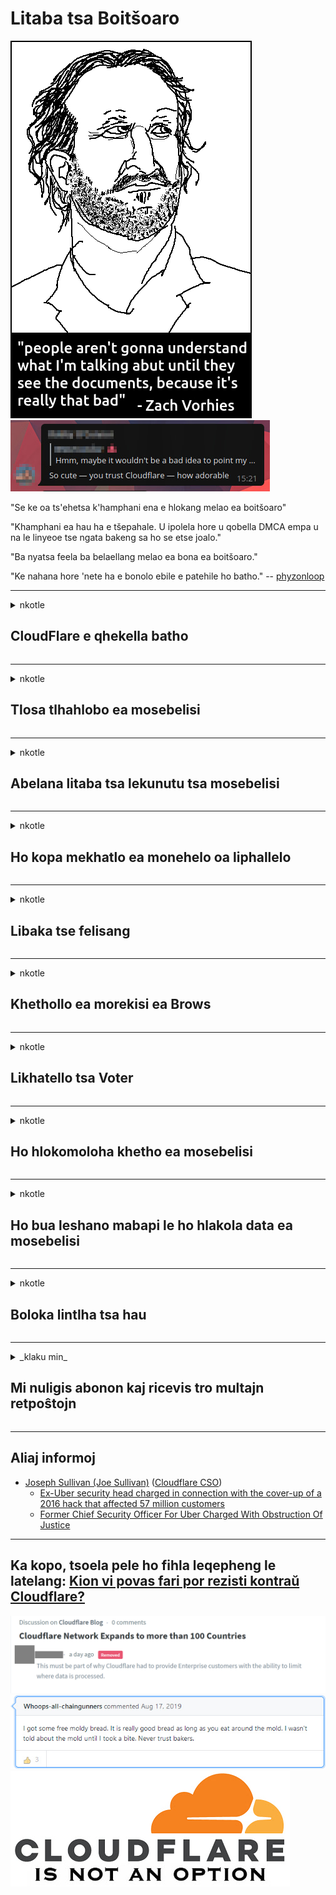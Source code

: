# Litaba tsa Boitšoaro

![](../image/itsreallythatbad.jpg)
![](../image/telegram/c81238387627b4bfd3dcd60f56d41626.jpg)

"Se ke oa ts'ehetsa k'hamphani ena e hlokang melao ea boitšoaro"

"Khamphani ea hau ha e tšepahale. U ipolela hore u qobella DMCA empa u na le linyeoe tse ngata bakeng sa ho se etse joalo."

"Ba nyatsa feela ba belaellang melao ea bona ea boitšoaro."

"Ke nahana hore 'nete ha e bonolo ebile e patehile ho batho."  -- [phyzonloop](https://twitter.com/phyzonloop)


---


<details>
<summary>nkotle

## CloudFlare e qhekella batho
</summary>


Cloudflare e romella li-imeile tsa spam ho basebelisi bao eseng Cloudflare.

- Romella feela mangolo-tsoibila ho ba ngolisitseng ba khethileng
- Ha mosebelisi a re "emisa", emisa ho romella lengolo-tsoibila

Ho bonolo haholo. Empa Cloudflare ha e tsotelle.
Cloudflare o re ho sebelisa ts'ebeletso ea bona ho ka emisa li-spammers tsohle kapa bahlaseli.
Re ka emisa joang Cloudflare ntle le ho kenya tšebetsong Cloudflare?


| 🖼 | 🖼 |
| --- | --- |
| ![](../image/cfspam01.jpg) | ![](../image/cfspam03.jpg) |
| ![](../image/cfspam02.jpg) | ![](../image/cfspambrittany.jpg)<br>![](../image/cfspamtwtr.jpg) |

</details>

---

<details>
<summary>nkotle

## Tlosa tlhahlobo ea mosebelisi
</summary>


Tlhahlobo e mpe ea Cloudflare
Haeba u beha mongolo o khahlanong le Cloudflare ho Twitter, u na le monyetla oa ho fumana karabo ho mosebeletsi oa Cloudflare ka molaetsa oa "Che, ha se".
Haeba u beha tlhahlobo e mpe sebakeng se seng le se seng sa tlhahlobo, ba tla leka ho e batla.


| 🖼 | 🖼 |
| --- | --- |
| ![](../image/cfcenrev_01.jpg)<br>![](../image/cfcenrev_02.jpg) | ![](../image/cfcenrev_03.jpg) |

</details>

---

<details>
<summary>nkotle

## Abelana litaba tsa lekunutu tsa mosebelisi
</summary>


Cloudflare e na le bothata bo boholo ba ho hlekefetsa.
Cloudflare e arolelana tlhahisoleseling ea batho ba belaelang ka libaka tseo ba li hapileng.
Ka linako tse ling ba u kopa hore u fane ka ID ea hau ea 'nete.
Haeba u sa batle ho hlorisoa, ho hlekefetsoa, ​​ho shapuoa kapa ho bolaoa, ho molemo hore u lule hole le libaka tsa marang-rang tsa Cloudfla.


| 🖼 | 🖼 |
| --- | --- |
| ![](../image/cfdox_what.jpg) | ![](../image/cfdox_swat.jpg) |
| ![](../image/cfdox_kill.jpg) | ![](../image/cfdox_threat.jpg) |
| ![](../image/cfdox_dox.jpg) | ![](../image/cfdox_ex1.jpg) |
| ![](../image/cfabuseform.jpg) | ![](../image/cfdox_ex2.jpg) |

</details>

---

<details>
<summary>nkotle

## Ho kopa mekhatlo ea monehelo oa liphallelo
</summary>


CloudFlare e kopa menehelo ea liphallelo.
Ho tšosa haholo hore mokhatlo oa Amerika o ka kopa liphallelo haufi le mekhatlo e sa etseng phaello e nang le lisosa tse ntle.
Haeba u rata ho thibela batho kapa ho senya nako ea batho ba bang, u kanna ua batla ho reka li-pizza bakeng sa basebetsi ba Cloudflare.


![](../image/cfdonate.jpg)

</details>

---

<details>
<summary>nkotle

## Libaka tse felisang
</summary>


U tla etsa eng haeba sebaka sa hau sa marang-rang se theoha ka tšohanyetso?
Ho na le litlaleho tsa hore Cloudflare e hlakola tlhophiso ea basebelisi kapa ho emisa ts'ebeletso ntle le temoso, ka khutso.
Re khothaletsa hore u fumane mofani oa litšebeletso tse molemo.

![](../image/cftmnt.jpg)

</details>

---

<details>
<summary>nkotle

## Khethollo ea morekisi ea Brows
</summary>


CloudFlare e fana ka khethollo ho ba sebelisang Firefox ha ba ntse ba fana ka tšoaro e khopo ho basebelisi ba batho ba sa sebeliseng Tor-Browser holim'a Tor.
Basebelisi ba marang-rang bao ka nepo ba hanang ho etsa lipapatso tse seng tsa mahala le bona ba tšoaroa hampe.
Ho se lekane ho fihlelang hona ke tlhekefetso e seng molaong ea ts'ebetso le ts'ebeliso e mpe ea matla.

![](../image/browdifftbcx.gif)

- Ka ho le letšehali: Tor Browser, Ka ho le letona: Chrome. Aterese e ts'oanang ea IP.

![](../image/browserdiff.jpg)

- Ka ho le letšehali: Tor Browser Javascript Disified, Cookie Ensets
- Ka ho le letona: Javascript ea Google Enesetsoa, ​​Cookie e Holofetse

![](../image/cfsiryoublocked.jpg)

- QuteBrowser (sebatli se senyenyane) ntle le Tor (Clearnet IP)

| ***Sebapali*** | ***Fumana kalafo*** |
| --- | --- |
| Tor Browser (Javascript e khonahetse) | phihlello e lumelletsoe |
| Firefox (Javascript e khonahetse) | phihlello e senyehile |
| Chromium (Javascript e khonahetse) | phihlello e senyehile |
| Chromium or Firefox (Javascript e holofetse) | u hanetsoe ho kena |
| Chromium or Firefox (Cookie e holofetse) | u hanetsoe ho kena |
| QuteBrowser | u hanetsoe ho kena |
| lynx | u hanetsoe ho kena |
| w3m | u hanetsoe ho kena |
| wget | u hanetsoe ho kena |


Hobaneng u sa sebelise konopo ea Audio ho rarolla bothata bo bonolo?

E, ho na le konopo ea molumo, empa kamehla ha e sebetse holim'a Tor.
O tla fumana molaetsa ona ha o o penya:

```
Leka hape hamorao
Khomphutha ea hau kapa netweke e kanna ea romella lipotso tse ikemetseng.
Ho sireletsa basebelisi ba rona, re ka se sebetse kopo ea hau hona joale.
Bakeng sa lintlha tse ling etela leqephe la rona la thuso
```

</details>

---

<details>
<summary>nkotle

## Likhatello tsa Voter
</summary>


Ba vouta Amerika ba re ba ingolisa ho khetha hangata ka webosaete ea mongoli oa mmuso maemong ao ba lulang ho ona.
Liofisi tsa mongoli oa 'muso tse laoloang ke naha tsa Rephabliki li etsa mosebetsi oa ho hatella batho ba etsang likhetho ka ho hlahisa sebaka sa marang-rang sa mongoli oa naha ka Cloudflare.
Ts'ebeliso e mpe ea Cloudflare ea basebelisi ba Tor, boemo ba eona ba MITM e le sebaka sa bohlokoa sa tlhahlobo ea lefats'e, mme karolo ea eona e mpe ka kakaretso e etsa hore bao e tla ba bavoti ba leqe ho ingolisa.
Liberals hangata li amohela ho ba boinotšing.
Liforomo tsa ho ngolisa likhetho li bokella tlhaiso-leseling e tebileng mabapi le ho iketela ha motho ea etsang lipolotiki, aterese ea hae ea 'mele, nomoro ea ts'ireletso ea sechaba le letsatsi leo a hlahileng ka lona.
Boholo ba linaha li fana ka tlhahisoleseling e fumanehang phatlalatsa, empa Cloudflare e bona tlhaiso-leseling eo ha motho a ngolisa ho vouta.

Hlokomela hore ngoliso ea pampiri ha e potolohe Cloudflare hobane sengoli sa basebetsi ba kenang data ba mmuso ba kanna ba sebelisa sebaka sa marang-rang sa Cloudflare ho kenya data.

| 🖼 | 🖼 |
| --- | --- |
| ![](../image/cfvotm_01.jpg) | ![](../image/cfvotm_02.jpg) |

- Change.org ke sebaka sa marang-rang se tummeng sa ho bokella likhetho le ho nka bohato.
“batho hohle ba qala liphutuho, ho bokella batšehetsi, le ho sebetsa le baetsi ba liqeto ho tsamaisa tharollo.”
Ka bomalimabe, batho ba bangata ba sitoa ho bona change.org ho hang ka lebaka la leqhubu le bohale la Cloudflare.
Ba thibetsoe ho saena boipiletso, ka hona ba ba qhelela ka thoko ho demokrasi.
Ho sebelisa sethala se seng se sa koaeloang ke marang-rang joaloka OpenPback ho thusa ho lokisa bothata.

| 🖼 | 🖼 |
| --- | --- |
| ![](../image/changeorgasn.jpg) | ![](../image/changeorgtor.jpg) |

- "Morero oa Athene" oa Cloudflare o fana ka ts'ireletso ea maemo a khoebo ea mahala ho liwebosaete tsa likhetho tsa lehae.
Ba itse "mabatooa a bona a ka fumana tlhaiso-leseling ea likhetho le ngodiso ea bakuli" empa hona ke leshano hobane batho ba bangata ha ba khone ho bala sebaka ho hang.

</details>

---

<details>
<summary>nkotle

## Ho hlokomoloha khetho ea mosebelisi
</summary>


Haeba u khetha ho khetha ntho e itseng, u lebelletse hore ha u na amohela lengolo tsoibila ka eona.
Cloudflare e hlokomoloha khetho ea mosebelisi mme e arolelana data le likhoebo tsa mekhatlo ea boraro ntle le tumello ea moreki.
Haeba u sebelisa moralo oa bona oa mahala, ka linako tse ling ba u romella lengolo-tsoibila ba kopa ho reka ngoliso ea khoeli le khoeli.

![](../image/cfviopl_tp.jpg)

</details>

---

<details>
<summary>nkotle

## Ho bua leshano mabapi le ho hlakola data ea mosebelisi
</summary>


Ho latela blog ena ea bareki ba mehleng ea Cloudflare, Cloudflare e bua leshano mabapi le ho hlakola litlaleho.
Matsatsing ana, lik'hamphani tse ngata li boloka data ea hau ka mor'a hore u koale kapa u tlose ak'haonte ea hau.
Boholo ba likhamphani tse ntle li bua ka hona ka leano la lekunutu.
Cloudflare? Che.

```
2019-08-05 CloudFlare e nthometse netefatso ea hore ba tlositse account ea ka.
2019-10-02 Ke fumane lengolo-tsoibila le tsoang ho CloudFlare "hobane ke moreki"
```

Cloudflare o ne a sa tsebe ka lentsoe "tlosa".
Haeba ehlile e tlositsoe, hobaneng moreki enoa oa mehleng a fumane lengolo-tsoibila?
O boetse a boletse hore leano la lekunutu la Cloudflare ha le bue ka hona.

```
Leano la bona la bocha la lekunutu ha le bue ka ho boloka data bakeng sa selemo.
```

![](../image/cfviopl_notdel.jpg)

U ka tšepa Cloudflare joang haeba melaoana ea bona ea lekunutu e le LIE?

</details>

---

<details>
<summary>nkotle

## Boloka lintlha tsa hau
</summary>


Ho tlosa akhaonto ea Cloudflare ho boima.

```
Kenya tekete ea tšehetso u sebelisa mofuta oa "Account",
mme o kope ho hlakolwa ha ak'haonte 'meleng oa molaetsa.
Ha ua tlameha ho ba le libaka kapa likarete tsa mokoloto tse khomaretsoeng akhaonteng ea hau pele u kopa ho hlakoloa.
```

O tla fumana lengolo-tsoibila lena.

![](../image/cf_deleteandkeep.jpg)

"Re se re qalile ho sebetsana le kopo ea hau ea ho hlakola" empa "Re tla tsoelapele ho boloka tlhahisoleseling ea hau".

Na u ka "tšepa" see?

</details>

---

<details>
<summary>_klaku min_

## Mi nuligis abonon kaj ricevis tro multajn retpoŝtojn
</summary>


La uzanto nuligis sian 'Cloudflare stream' abonon kaj li ricevas retpoŝtajn memorigilojn ĉiutage por rememorigi lin pri nuligita abono.
Ne estas malaprobita butono. Kiel vi ĉesas ĉi tiun frenezon?

![](../image/barrageemailcancelsubscription.jpg)

Cloudflare diris al ĉi tiu uzanto kontakti subtenteamo kaj peti ĉiujn viajn enhavojn forigi.

- [t](https://web.archive.org/web/20210412165334/https://twitter.com/JohnHaldson/status/1381651569247088650)

</details>

---

## Aliaj informoj

- [Joseph Sullivan (Joe Sullivan)](../cloudflare_inc/cloudflare_members.md) ([Cloudflare CSO](https://twitter.com/eastdakota/status/1296522269313785862))
  - [Ex-Uber security head charged in connection with the cover-up of a 2016 hack that affected 57 million customers](https://www.businessinsider.com/uber-data-hack-security-head-joe-sullivan-charged-cover-up-2020-8)
  - [Former Chief Security Officer For Uber Charged With Obstruction Of Justice](https://www.justice.gov/usao-ndca/pr/former-chief-security-officer-uber-charged-obstruction-justice)


---

## Ka kopo, tsoela pele ho fihla leqepheng le latelang:   [Kion vi povas fari por rezisti kontraŭ Cloudflare?](st.action.md)

![](../image/censor_cloudflare_blogcomment.jpg)
![](../image/freemoldybread.jpg)
![](../image/cfisnotanoption.jpg)
